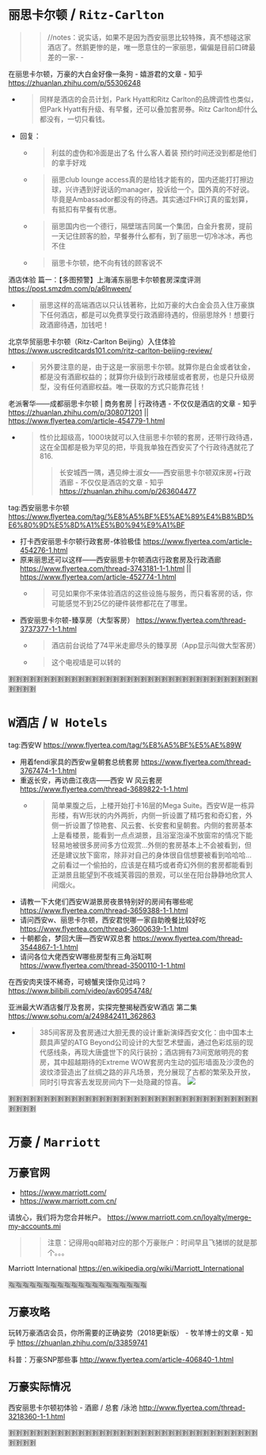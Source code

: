 
# `丽思卡尔顿` / `Ritz-Carlton`
>> //notes：说实话，如果不是因为西安丽思比较特殊，真不想碰这家酒店了。然鹅更惨的是，唯一愿意住的一家丽思，偏偏是目前口碑最差的一家- -

在丽思卡尔顿，万豪的大白金好像一条狗 - 嬉游君的文章 - 知乎 https://zhuanlan.zhihu.com/p/55306248
- > 同样是酒店的会员计划，Park Hyatt和Ritz Carlton的品牌调性也类似，但Park Hyatt有升级、有早餐，还可以叠加套房券。Ritz Carlton却什么都没有，一切只看钱。
- 回复：
  * > 利兹的虚伪和冷面是出了名 什么客人着装 预约时间还没到都是他们的拿手好戏
  * > 丽思club lounge access真的是给钱才能有的，国内还能打打擦边球，兴许遇到好说话的manager，投诉给一个。国外真的不好说。毕竟是Ambassador都没有的待遇。其实通过FHR订真的蛮划算，有抵扣有早餐有优惠。
  * > 丽思国内也一个德行，隔壁瑞吉同属一个集团，白金升套房，提前一天记住顾客的脸，早餐券什么都有，到了丽思一切冷冰冰，再也不住
  * > 丽思卡尔顿，绝不向有钱的顾客说不

酒店体验 篇一：【多图预警】上海浦东丽思卡尔顿套房深度评测 https://post.smzdm.com/p/a6lnween/
- > 丽思这样的高端酒店以只认钱著称，比如万豪的大白金会员入住万豪旗下任何酒店，都是可以免费享受行政酒廊待遇的，但丽思除外！想要行政酒廊待遇，加钱吧！

北京华贸丽思卡尔顿（Ritz-Carlton Beijing）入住体验 https://www.uscreditcards101.com/ritz-carlton-beijing-review/
- > 另外要注意的是，由于这是一家丽思卡尔顿。就算你是白金或者钛金，都是没有酒廊权益的；就算你升级到行政楼层或者套房，也是只升级房型，没有任何酒廊权益。唯一获取的方式只能靠花钱！

老派奢华——成都丽思卡尔顿 | 商务套房 | 行政待遇 - 不仅仅是酒店的文章 - 知乎 https://zhuanlan.zhihu.com/p/308071201 || https://www.flyertea.com/article-454779-1.html
- > 性价比超级高，1000块就可以入住丽思卡尔顿的套房，还带行政待遇，这在全国都是极为罕见的把，毕竟我单独在西安买了个行政待遇就花了816.
  >> 长安城西一隅，遇见绅士淑女——西安丽思卡尔顿双床房+行政酒廊 - 不仅仅是酒店的文章 - 知乎 https://zhuanlan.zhihu.com/p/263604477

tag:西安丽思卡尔顿 https://www.flyertea.com/tag/%E8%A5%BF%E5%AE%89%E4%B8%BD%E6%80%9D%E5%8D%A1%E5%B0%94%E9%A1%BF
- 打卡西安丽思卡尔顿行政套房-体验极佳 https://www.flyertea.com/article-454276-1.html
- 原来丽思还可以这样——西安丽思卡尔顿酒店行政套房及行政酒廊 https://www.flyertea.com/thread-3743181-1-1.html || https://www.flyertea.com/article-452774-1.html
  * > 可见如果你不来体验酒店的这些设施与服务，而只看客房的话，你可能感觉不到25亿的硬件装修都花在了哪里。
- 西安丽思卡尔顿-臻享房（大型客房） https://www.flyertea.com/thread-3737377-1-1.html
  * > 酒店前台说给了74平米走廊尽头的臻享房（App显示叫做大型客房）
  * > 这个电视墙是可以转的

:u5272::u5272::u5272::u5272::u5272::u5272::u5272::u5272::u5272::u5272::u5272::u5272::u5272::u5272::u5272::u5272::u5272::u5272::u5272::u5272::u5272::u5272::u5272::u5272::u5272::u5272::u5272::u5272::u5272::u5272::u5272::u5272::u5272::u5272::u5272::u5272::u5272::u5272::u5272::u5272:

# `W酒店` / `W Hotels`

tag:西安W https://www.flyertea.com/tag/%E8%A5%BF%E5%AE%89W
- 用着fendi家具的西安w皇朝套总统套房 https://www.flyertea.com/thread-3767474-1-1.html
- 重返长安，再访曲江夜店——西安 W 风云套房 https://www.flyertea.com/thread-3689822-1-1.html
  * > 简单果腹之后，上楼开始打卡16层的Mega Suite。西安W是一栋异形楼，有W形状的内外两折，内侧一折设置了精巧套和奇幻套，外侧一折设置了惊艳套、风云套、长安套和皇朝套。内侧的套房基本上是看楼景，能看到一点点湖景，且浴室泡澡不放窗帘的情况下能轻易地被很多房间多方位观赏…外侧的套房基本上不会被看到，但还是建议放下窗帘，除非对自己的身体很自信想要被看到哈哈哈…之前看过一个偷拍的，应该是在精巧或者奇幻外侧的套房都能看到正湖景且能望到不夜城芙蓉园的景观，可以坐在阳台静静地欣赏人间烟火。
- 请教一下大佬们西安W湖景房夜景特别好的房间有哪些呢 https://www.flyertea.com/thread-3659388-1-1.html
- 请问西安w、丽思卡尔顿，西安君悦哪一家自助晚餐比较好吃 https://www.flyertea.com/thread-3600639-1-1.html
- 十朝都会，梦回大唐—西安W双总套 https://www.flyertea.com/thread-3544867-1-1.html
- 请问各位大佬西安W哪些房型有三角浴缸啊 https://www.flyertea.com/thread-3500110-1-1.html

在西安肉夹馍不稀奇，可螃蟹夹馍你见过吗？ https://www.bilibili.com/video/av60954748/

亚洲最大W酒店餐厅及套房，实探完整揭秘西安W酒店 第二集 https://www.sohu.com/a/249842411_362863
- > 385间客房及套房通过大胆无畏的设计重新演绎西安文化：由中国本土颇具声望的ATG Beyond公司设计的大型艺术壁画，通过色彩炫丽的现代感线条，再现大唐盛世下的风行装扮；酒店拥有73间宽敞明亮的套房，其中超越期待的Extreme WOW套房内生动的弧形墙面及沙漠色的波纹漆营造出了丝绸之路的非凡场景，充分展现了古都的繁荣及开放，同时引导宾客去发现房间内下一处隐藏的惊喜。 ![](http://5b0988e595225.cdn.sohucs.com/images/20180824/1d3f8b25d8fe4d679e3774c7fd7ca837.jpeg)

:u5272::u5272::u5272::u5272::u5272::u5272::u5272::u5272::u5272::u5272::u5272::u5272::u5272::u5272::u5272::u5272::u5272::u5272::u5272::u5272::u5272::u5272::u5272::u5272::u5272::u5272::u5272::u5272::u5272::u5272::u5272::u5272::u5272::u5272::u5272::u5272::u5272::u5272::u5272::u5272:

# `万豪` / `Marriott`

## 万豪官网
- https://www.marriott.com/
- https://www.marriott.com.cn/

请放心，我们将为您合并帐户。 https://www.marriott.com.cn/loyalty/merge-my-accounts.mi
>> 注意：记得用qq邮箱对应的那个万豪账户：时间早且飞猪绑的就是那个。。。

Marriott International https://en.wikipedia.org/wiki/Marriott_International

:u6307::u6307::u6307::u6307::u6307::u6307::u6307::u6307::u6307::u6307::u6307::u6307::u6307::u6307::u6307::u6307::u6307::u6307::u6307::u6307:

## 万豪攻略

玩转万豪酒店会员，你所需要的正确姿势（2018更新版） - 牧羊博士的文章 - 知乎 https://zhuanlan.zhihu.com/p/33859741

科普：万豪SNP那些事 http://www.flyertea.com/article-406840-1.html

## 万豪实际情况

西安丽思卡尔顿初体验 - 酒廊 / 总套 /泳池  http://www.flyertea.com/thread-3218360-1-1.html

:u5272::u5272::u5272::u5272::u5272::u5272::u5272::u5272::u5272::u5272::u5272::u5272::u5272::u5272::u5272::u5272::u5272::u5272::u5272::u5272::u5272::u5272::u5272::u5272::u5272::u5272::u5272::u5272::u5272::u5272::u5272::u5272::u5272::u5272::u5272::u5272::u5272::u5272::u5272::u5272:

